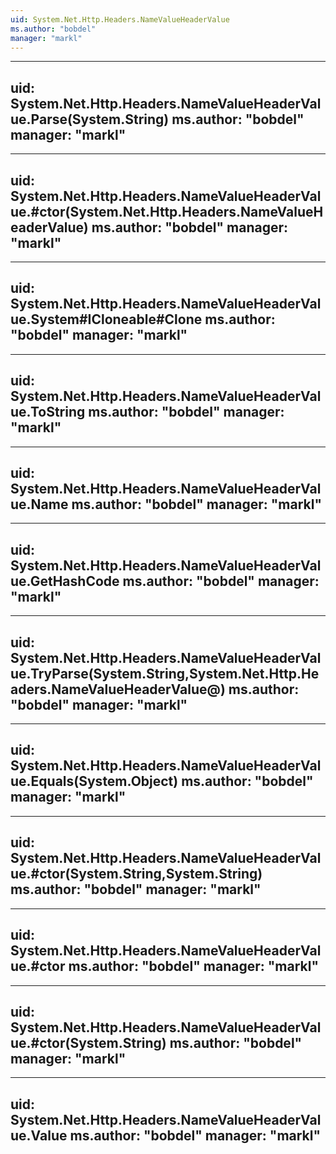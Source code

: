 ```yaml
---
uid: System.Net.Http.Headers.NameValueHeaderValue
ms.author: "bobdel"
manager: "markl"
---
```


---
uid: System.Net.Http.Headers.NameValueHeaderValue.Parse(System.String)
ms.author: "bobdel"
manager: "markl"
---

---
uid: System.Net.Http.Headers.NameValueHeaderValue.#ctor(System.Net.Http.Headers.NameValueHeaderValue)
ms.author: "bobdel"
manager: "markl"
---

---
uid: System.Net.Http.Headers.NameValueHeaderValue.System#ICloneable#Clone
ms.author: "bobdel"
manager: "markl"
---

---
uid: System.Net.Http.Headers.NameValueHeaderValue.ToString
ms.author: "bobdel"
manager: "markl"
---

---
uid: System.Net.Http.Headers.NameValueHeaderValue.Name
ms.author: "bobdel"
manager: "markl"
---

---
uid: System.Net.Http.Headers.NameValueHeaderValue.GetHashCode
ms.author: "bobdel"
manager: "markl"
---

---
uid: System.Net.Http.Headers.NameValueHeaderValue.TryParse(System.String,System.Net.Http.Headers.NameValueHeaderValue@)
ms.author: "bobdel"
manager: "markl"
---

---
uid: System.Net.Http.Headers.NameValueHeaderValue.Equals(System.Object)
ms.author: "bobdel"
manager: "markl"
---

---
uid: System.Net.Http.Headers.NameValueHeaderValue.#ctor(System.String,System.String)
ms.author: "bobdel"
manager: "markl"
---

---
uid: System.Net.Http.Headers.NameValueHeaderValue.#ctor
ms.author: "bobdel"
manager: "markl"
---

---
uid: System.Net.Http.Headers.NameValueHeaderValue.#ctor(System.String)
ms.author: "bobdel"
manager: "markl"
---

---
uid: System.Net.Http.Headers.NameValueHeaderValue.Value
ms.author: "bobdel"
manager: "markl"
---

